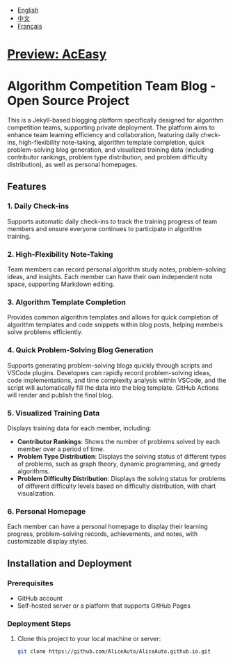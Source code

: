 - [English](/docs/en/README.md)
- [中文](/README.md)
- [Français](/docs/fr/README.md)
# [Preview: **AcEasy**](https://aliceauto.github.io/)
# Algorithm Competition Team Blog - Open Source Project

This is a Jekyll-based blogging platform specifically designed for algorithm competition teams, supporting private deployment. The platform aims to enhance team learning efficiency and collaboration, featuring daily check-ins, high-flexibility note-taking, algorithm template completion, quick problem-solving blog generation, and visualized training data (including contributor rankings, problem type distribution, and problem difficulty distribution), as well as personal homepages.

## Features

### 1. Daily Check-ins
Supports automatic daily check-ins to track the training progress of team members and ensure everyone continues to participate in algorithm training.

### 2. High-Flexibility Note-Taking
Team members can record personal algorithm study notes, problem-solving ideas, and insights. Each member can have their own independent note space, supporting Markdown editing.

### 3. Algorithm Template Completion
Provides common algorithm templates and allows for quick completion of algorithm templates and code snippets within blog posts, helping members solve problems efficiently.

### 4. Quick Problem-Solving Blog Generation
Supports generating problem-solving blogs quickly through scripts and VSCode plugins. Developers can rapidly record problem-solving ideas, code implementations, and time complexity analysis within VSCode, and the script will automatically fill the data into the blog template. GitHub Actions will render and publish the final blog.

### 5. Visualized Training Data
Displays training data for each member, including:
- **Contributor Rankings**: Shows the number of problems solved by each member over a period of time.
- **Problem Type Distribution**: Displays the solving status of different types of problems, such as graph theory, dynamic programming, and greedy algorithms.
- **Problem Difficulty Distribution**: Displays the solving status for problems of different difficulty levels based on difficulty distribution, with chart visualization.

### 6. Personal Homepage
Each member can have a personal homepage to display their learning progress, problem-solving records, achievements, and notes, with customizable display styles.

## Installation and Deployment

### Prerequisites
- GitHub account
- Self-hosted server or a platform that supports GitHub Pages

### Deployment Steps

1. Clone this project to your local machine or server:

   ```bash
   git clone https://github.com/AliceAuto/AliceAuto.github.io.git
   ```